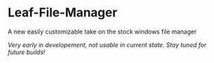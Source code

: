 # Leaf-File-Manager
A new easily customizable take on the stock windows file manager

*Very early in developement, not usable in current state. Stay tuned for future builds!*
